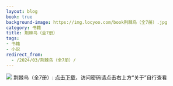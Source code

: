 ```yaml
---
layout: blog
book: true
background-image: https://img.locyoo.com/book荆棘鸟（全7册）.jpg
category: 书籍
title: 荆棘鸟（全7册）
tags:
- 书籍
- 小说
redirect_from:
  - /2024/03/荆棘鸟（全7册）/
---
```

![](https://img.locyoo.com/book荆棘鸟（全7册）.jpg)
荆棘鸟（全7册）: <a name = "ref1" href="https://url18.ctfile.com/f/50983618-1439916022-59aa2c?p=3619">点击下载</a>，访问密码请点击右上方“关于”自行查看